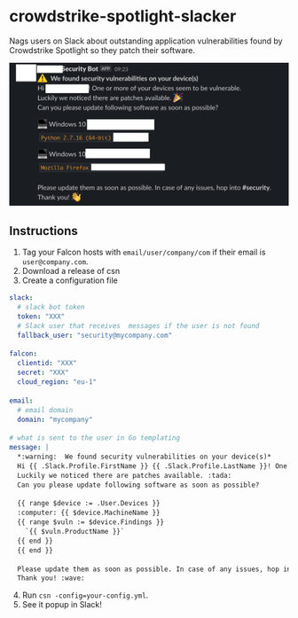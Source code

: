 # crowdstrike-spotlight-slacker
Nags users on Slack about outstanding application vulnerabilities found by Crowdstrike Spotlight so they patch their software.

![slack example](.github/readme/screenshot.png)

## Instructions

1. Tag your Falcon hosts with `email/user/company/com` if their email is `user@company.com`.
2. Download a release of csn
3. Create a configuration file

```yaml
slack:
  # slack bot token
  token: "XXX"
  # Slack user that receives  messages if the user is not found
  fallback_user: "security@mycompany.com"

falcon:
  clientid: "XXX"
  secret: "XXX"
  cloud_region: "eu-1"

email:
  # email domain
  domain: "mycompany"

# what is sent to the user in Go templating
message: |
  *:warning:  We found security vulnerabilities on your device(s)*
  Hi {{ .Slack.Profile.FirstName }} {{ .Slack.Profile.LastName }}! One or more of your devices seem to be vulnerable.
  Luckily we noticed there are patches available. :tada:
  Can you please update following software as soon as possible?

  {{ range $device := .User.Devices }}
  :computer: {{ $device.MachineName }}
  {{ range $vuln := $device.Findings }}
    `{{ $vuln.ProductName }}`
  {{ end }}
  {{ end }}

  Please update them as soon as possible. In case of any issues, hop into *#security*.
  Thank you! :wave:
```
4. Run `csn -config=your-config.yml`.
5. See it popup in Slack!

